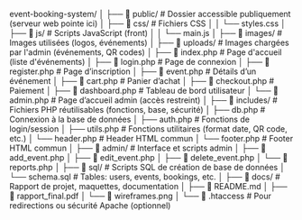 event-booking-system/
│
├── 📁 public/                  # Dossier accessible publiquement (serveur web pointe ici)
│   ├── 📁 css/                 # Fichiers CSS
│   │   └── styles.css
│   ├── 📁 js/                  # Scripts JavaScript (front)
│   │   └── main.js
│   ├── 📁 images/              # Images utilisées (logos, événements)
│   ├── 📁 uploads/             # Images chargées par l'admin (événements, QR codes)
│   ├── 📄 index.php            # Page d'accueil (liste d'événements)
│   ├── 📄 login.php            # Page de connexion
│   ├── 📄 register.php         # Page d’inscription
│   ├── 📄 event.php            # Détails d’un événement
│   ├── 📄 cart.php             # Panier d’achat
│   ├── 📄 checkout.php         # Paiement
│   ├── 📄 dashboard.php        # Tableau de bord utilisateur
│   └── 📄 admin.php            # Page d’accueil admin (accès restreint)
│
├── 📁 includes/               # Fichiers PHP réutilisables (fonctions, base, sécurité)
│   ├── db.php                 # Connexion à la base de données
│   ├── auth.php               # Fonctions de login/session
│   ├── utils.php              # Fonctions utilitaires (format date, QR code, etc.)
│   └── header.php             # Header HTML commun
│   └── footer.php             # Footer HTML commun
│
├── 📁 admin/                  # Interface et scripts admin
│   ├── 📄 add_event.php
│   ├── 📄 edit_event.php
│   ├── 📄 delete_event.php
│   └── 📄 reports.php
│
├── 📁 sql/                    # Scripts SQL de création de base de données
│   └── schema.sql             # Tables: users, events, bookings, etc.
│
├── 📁 docs/                   # Rapport de projet, maquettes, documentation
│   ├── 📄 README.md
│   ├── 📄 rapport_final.pdf
│   └── 📄 wireframes.png
│
└── 📄 .htaccess               # Pour redirections ou sécurité Apache (optionnel)
